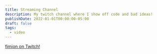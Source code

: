 ```yaml
---
title: Streaming Channel
description: My twitch channel where I show off code and bad ideas!
publishDate: 2022-01-01T00:00:00-05:00
draft: false
tags:
  - video
---
```


[fimion on Twitch!](https://twitch.tv/fimion)

